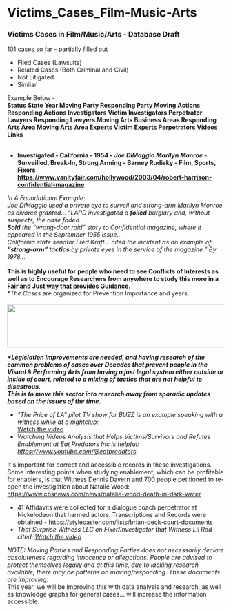# Victims_Cases_Film-Music-Arts
<h3>Victims Cases in Film/Music/Arts - Database Draft</h3>

101 cases so far - partially filled out

- Filed Cases (Lawsuits)<br>
- Related Cases (Both Criminal and Civil)<br>
- Not Litigated<br>
- Similar <br>

Example Below -<br>
<b>
Status	State	Year	Moving Party	Responding Party	Moving Actions	Responding Actions	Investigators Victim	Investigators Perpetrator	Lawyers Responding	Lawyers Moving	Arts Business Areas	Responding Arts Area	Moving Arts Area	Experts Victim	Experts Perpetrators	Videos	Links											
<br>
- Investigated -	California -	1954 -	<i>Joe DiMaggio	Marilyn Monroe</i> -	Surveilled, Break-In, Strong Arming	- 	Barney Rudisky	-		Film, Sports, Fixers					<br>	https://www.vanityfair.com/hollywood/2003/04/robert-harrison-confidential-magazine		
</b>
<i>In A Foundational Example:
<br>Joe DiMaggio used a private eye to surveil and strong-arm Marilyn Monroe as divorce granted… “LAPD investigated a <b>foiled</b> burglary and, without suspects, the case faded. <br><b>Sold</b> the “wrong-door raid” story to Confidential magazine, where it appeared in the September 1955 issue…
<br>California state senator Fred Kraft… cited the incident as an example of <b>“strong-arm” tactics</b> by private eyes in the service of the magazine.” By 1978...</i><br>
<br><b>This is highly useful for people who need to see Conflicts of Interests as well as to Encourage Researchers from anywhere to study this more in a Fair and Just way that provides Guidance.</b>
<br>*<i>The Cases</i> are organized for Prevention Importance and years.
<br><br>
<center><img src="https://github.com/RescueSocialTech/Victims_Cases_Film-Music-Arts/blob/main/z-film-banner.jpg" width="600" height="100"></center>	

<i><b>*Legislation Improvements are needed, and having research of the common problems of cases over Decades that prevent people in the Visual & Performing Arts from having a just legal system either outside or inside of court, related to a mixing of tactics that are not helpful to disastrous.
<br>This is to move this sector into research away from sporadic updates based on the issues of the time.</i></b>
<br>
- <i>"The Price of LA" pilot TV show for BUZZ is an example speaking with a witness while at a nightclub:</i>
<br>[Watch the video](https://vimeo.com/311363928)
- <i>Watching Videos Analysis that Helps Victims/Survivors and Refutes Enablement at Eat Predators Inc is helpful: https://www.youtube.com/@eatpredators</i>

It's important for correct and accessible records in these investigations. Some interesting points when studying enablement, which can be profitable for enablers, is that Witness Dennis Davern and 700 people petitioned to re-open the investigation about Natalie Wood: https://www.cbsnews.com/news/natalie-wood-death-in-dark-water
- 41 Affidavits were collected for a dialogue coach perpetrator at Nickelodeon that harmed actors. Transcriptions and Records were obtained - https://stylecaster.com/lists/brian-peck-court-documents
- <i>That Surprise Witness LLC on Fixer/Investigator that Witness Lil Rod cited: [Watch the video](https://www.youtube.com/watch?v=qr3zYt5Ae-s)</i>

<i>NOTE: Moving Parties and Responding Parties does not necessarily declare absoluteness regarding innocence or allegations. People are advised to protect themselves legally and at this time, due to lacking research available, there may be patterns on moving/responding. These documents are improving.</i>
<br>This year, we will be improving this with data analysis and research, as well as knowledge graphs for general cases... will increase the information accessible.

